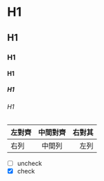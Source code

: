 # H1
## H1
### H1
#### H1
##### H1
###### H1
|**左對齊**|**中間對齊**|**右對其**|
|:--------|:----------:|--------:|
|右列|中間列|左列|

- [ ] uncheck
- [x] check
